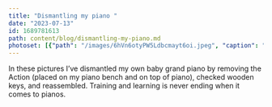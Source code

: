 ```yaml
---
title: "Dismantling my piano "
date: "2023-07-13"
id: 1689781613
path: content/blog/dismantling-my-piano.md
photoset: [{"path": "/images/6hVn6otyPW5Ldbcmayt6oi.jpeg", "caption": "Action removed", "thumbnail": "True"}, {"path": "/images/EzSCPQbJax5uABgLjWXWjt.jpeg", "caption": "Entire Action placed on bench"}, {"path": "/images/WCyHr6kRJyfcRbLXdzu3jw.jpeg", "caption": "The \u201cStack\u201d placed on top of piano"}, {"path": "/images/6oD4RjhGegx27UaRTBYQWN.jpeg", "caption": "Wooden piano keys "}, {"path": "/images/L79uS5DgakFhuUQSuPVUen.jpeg", "caption": "Checking under keys and yellow backckeck"}, {"path": "/images/UrHj3MNvc69KZYSekZEzrJ.jpeg", "caption": "Reassembled like a puzzle\ud83c\udfb9"}]
---
```

In these pictures I’ve dismantled my own baby grand piano by removing the Action (placed on my piano bench and on top of piano), checked wooden keys, and reassembled. Training and learning is never ending when it comes to pianos.